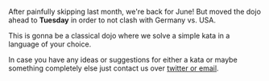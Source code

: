 After painfully skipping last month, we're back for June! But moved the dojo ahead
to **Tuesday** in order to not clash with Germany vs. USA.

This is gonna be a classical dojo where we solve a simple kata in a language of your choice.

In case you have any ideas or suggestions for either a kata or maybe something completely else
just contact us over [twitter or email][contact].

[contact]: https://github.com/researchgate/CodingDojo

